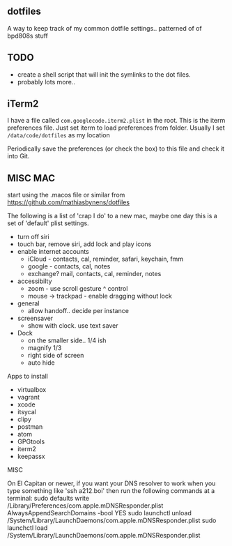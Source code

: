 dotfiles
--------

A way to keep track of my common dotfile settings.. patterned of of bpd808s stuff

TODO
----

  * create a shell script that will init the symlinks to the dot files.
  * probably lots more..

iTerm2
------

I have a file called `com.googlecode.iterm2.plist` in the root. This is the iterm preferences file.
Just set iterm to load preferences from folder. Usually I set `/data/code/dotfiles` as my location

Periodically save the preferences (or check the box) to this file and check it into Git.


MISC MAC
--------
start using the .macos file or similar from https://github.com/mathiasbynens/dotfiles

The following is a list of 'crap I do' to a new mac, maybe one day this is a set of 'default' plist settings.

* turn off siri
* touch bar, remove siri, add lock and play icons
* enable internet accounts
	* iCloud - contacts, cal, reminder, safari, keychain, fmm
	* google - contacts, cal, notes
	* exchange? mail, contacts, cal, reminder, notes
* accessibilty
	* zoom - use scroll gesture ^ control
	* mouse -> trackpad - enable dragging without lock
* general
	* allow handoff.. decide per instance
* screensaver
	* show with clock. use text saver
* Dock
	* on the smaller side.. 1/4 ish
	* magnify 1/3
	* right side of screen
	* auto hide


Apps to install

* virtualbox
* vagrant
* xcode
* itsycal
* clipy
* postman
* atom
* GPGtools
* iterm2
* keepassx

MISC

On El Capitan or newer, if you want your DNS resolver to work when you type something like 'ssh a212.boi' then run the following commands at a terminal:
  sudo defaults write /Library/Preferences/com.apple.mDNSResponder.plist AlwaysAppendSearchDomains -bool YES
  sudo launchctl unload /System/Library/LaunchDaemons/com.apple.mDNSResponder.plist
  sudo launchctl load /System/Library/LaunchDaemons/com.apple.mDNSResponder.plist

